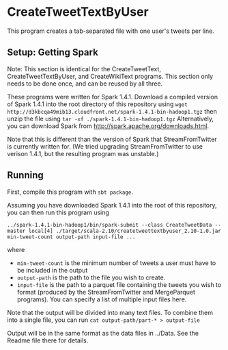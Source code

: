 # CreateTweetTextByUser

This program creates a tab-separated file with one user's tweets per line.

## Setup: Getting Spark

Note: This section is identical for the CreateTweetText, CreateTweetTextByUser, and CreateWikiText programs. This section only needs to be done once, and can be reused by all three.

These programs were written for Spark 1.4.1. Download a compiled version of Spark 1.4.1 into the root directory of this repository using `wget http://d3kbcqa49mib13.cloudfront.net/spark-1.4.1-bin-hadoop1.tgz` then unzip the file using `tar -xf ./spark-1.4.1-bin-hadoop1.tgz`       Alternatively, you can download Spark from http://spark.apache.org/downloads.html.

Note that this is different than the version of Spark that StreamFromTwitter is currently written for. (We tried upgrading StreamFromTwitter to use verison 1.4.1, but the resulting program was unstable.)

## Running

First, compile this program with `sbt package`.

Assuming you have downloaded Spark 1.4.1 into the root of this repository, you can then run this program using

`../spark-1.4.1-bin-hadoop1/bin/spark-submit --class CreateTweetData -- master local[4] ./target/scala-2.10/createtweettextbyuser_2.10-1.0.jar min-tweet-count output-path input-file ...`

where

* `min-tweet-count` is the minimum number of tweets a user must have to be included in the output
* `output-path` is the path to the file you wish to create.
* `input-file` is the path to a parquet file containing the tweets you wish to format (produced by the StreamFromTwitter and MergeParquet  programs). You can specify a list of multiple input files here.

Note that the output will be divided into many text files. To combine them into a single file, you can run `cat output-path/part-* > output-file`

Output will be in the same format as the data files in ../Data. See the Readme file there for details.
